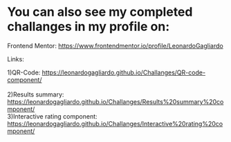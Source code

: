 # You can also see my completed challanges in my profile on:

Frontend Mentor: https://www.frontendmentor.io/profile/LeonardoGagliardo


Links:
<br>

1)QR-Code:  https://leonardogagliardo.github.io/Challanges/QR-code-component/  
<br>
2)Results summary: https://leonardogagliardo.github.io/Challanges/Results%20summary%20component/
<br>
3)Interactive rating component: https://leonardogagliardo.github.io/Challanges/Interactive%20rating%20component/
